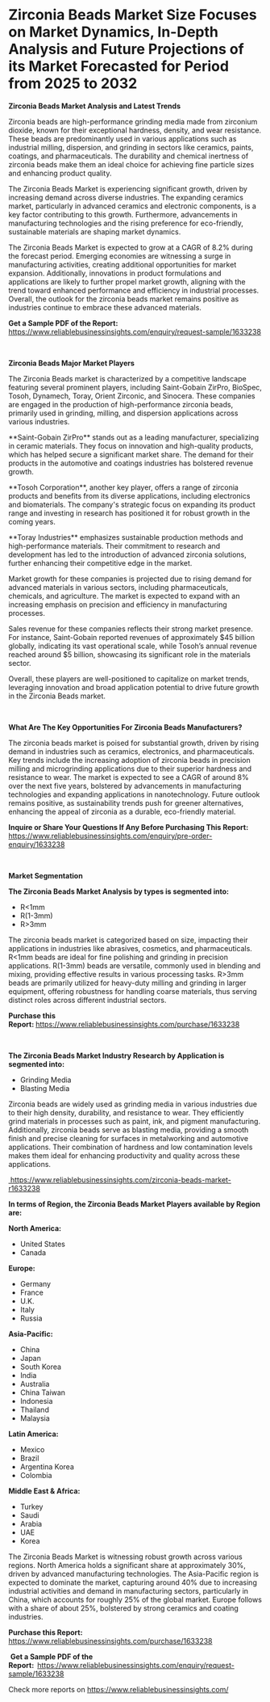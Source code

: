 <p><h1>Zirconia Beads Market Size Focuses on Market Dynamics, In-Depth Analysis and Future Projections of its Market Forecasted for Period from 2025 to 2032</h1></p><p><strong>Zirconia Beads Market Analysis and Latest Trends</strong></p>
<p><p>Zirconia beads are high-performance grinding media made from zirconium dioxide, known for their exceptional hardness, density, and wear resistance. These beads are predominantly used in various applications such as industrial milling, dispersion, and grinding in sectors like ceramics, paints, coatings, and pharmaceuticals. The durability and chemical inertness of zirconia beads make them an ideal choice for achieving fine particle sizes and enhancing product quality.</p><p>The Zirconia Beads Market is experiencing significant growth, driven by increasing demand across diverse industries. The expanding ceramics market, particularly in advanced ceramics and electronic components, is a key factor contributing to this growth. Furthermore, advancements in manufacturing technologies and the rising preference for eco-friendly, sustainable materials are shaping market dynamics.</p><p>The Zirconia Beads Market is expected to grow at a CAGR of 8.2% during the forecast period. Emerging economies are witnessing a surge in manufacturing activities, creating additional opportunities for market expansion. Additionally, innovations in product formulations and applications are likely to further propel market growth, aligning with the trend toward enhanced performance and efficiency in industrial processes. Overall, the outlook for the zirconia beads market remains positive as industries continue to embrace these advanced materials.</p></p>
<p><strong>Get a Sample PDF of the Report:&nbsp;</strong> <a href="https://www.reliablebusinessinsights.com/enquiry/request-sample/1633238?utm_campaign=950&utm_medium=2&utm_source=Github&utm_content=ia&utm_term=30012025&utm_id=zirconia-beads">https://www.reliablebusinessinsights.com/enquiry/request-sample/1633238</a></p>
<p>&nbsp;</p>
<p><strong>Zirconia Beads Major Market Players</strong></p>
<p><p>The Zirconia Beads market is characterized by a competitive landscape featuring several prominent players, including Saint-Gobain ZirPro, BioSpec, Tosoh, Dynamech, Toray, Orient Zirconic, and Sinocera. These companies are engaged in the production of high-performance zirconia beads, primarily used in grinding, milling, and dispersion applications across various industries.</p><p>**Saint-Gobain ZirPro** stands out as a leading manufacturer, specializing in ceramic materials. They focus on innovation and high-quality products, which has helped secure a significant market share. The demand for their products in the automotive and coatings industries has bolstered revenue growth.</p><p>**Tosoh Corporation**, another key player, offers a range of zirconia products and benefits from its diverse applications, including electronics and biomaterials. The company's strategic focus on expanding its product range and investing in research has positioned it for robust growth in the coming years.</p><p>**Toray Industries** emphasizes sustainable production methods and high-performance materials. Their commitment to research and development has led to the introduction of advanced zirconia solutions, further enhancing their competitive edge in the market.</p><p>Market growth for these companies is projected due to rising demand for advanced materials in various sectors, including pharmaceuticals, chemicals, and agriculture. The market is expected to expand with an increasing emphasis on precision and efficiency in manufacturing processes.</p><p>Sales revenue for these companies reflects their strong market presence. For instance, Saint-Gobain reported revenues of approximately $45 billion globally, indicating its vast operational scale, while Tosoh’s annual revenue reached around $5 billion, showcasing its significant role in the materials sector.</p><p>Overall, these players are well-positioned to capitalize on market trends, leveraging innovation and broad application potential to drive future growth in the Zirconia Beads market.</p></p>
<p>&nbsp;</p>
<p><strong>What Are The Key Opportunities For Zirconia Beads Manufacturers?</strong></p>
<p><p>The zirconia beads market is poised for substantial growth, driven by rising demand in industries such as ceramics, electronics, and pharmaceuticals. Key trends include the increasing adoption of zirconia beads in precision milling and microgrinding applications due to their superior hardness and resistance to wear. The market is expected to see a CAGR of around 8% over the next five years, bolstered by advancements in manufacturing technologies and expanding applications in nanotechnology. Future outlook remains positive, as sustainability trends push for greener alternatives, enhancing the appeal of zirconia as a durable, eco-friendly material.</p></p>
<p><strong>Inquire or Share Your Questions If Any Before Purchasing This Report:</strong> <a href="https://www.reliablebusinessinsights.com/enquiry/pre-order-enquiry/1633238?utm_campaign=950&utm_medium=2&utm_source=Github&utm_content=ia&utm_term=30012025&utm_id=zirconia-beads">https://www.reliablebusinessinsights.com/enquiry/pre-order-enquiry/1633238</a></p>
<p>&nbsp;</p>
<p><strong>Market Segmentation</strong></p>
<p><strong>The Zirconia Beads Market Analysis by types is segmented into:</strong></p>
<p><ul><li>R<1mm</li><li>R(1-3mm)</li><li>R>3mm</li></ul></p>
<p><p>The zirconia beads market is categorized based on size, impacting their applications in industries like abrasives, cosmetics, and pharmaceuticals. R<1mm beads are ideal for fine polishing and grinding in precision applications. R(1-3mm) beads are versatile, commonly used in blending and mixing, providing effective results in various processing tasks. R>3mm beads are primarily utilized for heavy-duty milling and grinding in larger equipment, offering robustness for handling coarse materials, thus serving distinct roles across different industrial sectors.</p></p>
<p><strong>Purchase this Report:&nbsp;</strong><a href="https://www.reliablebusinessinsights.com/purchase/1633238?utm_campaign=950&utm_medium=2&utm_source=Github&utm_content=ia&utm_term=30012025&utm_id=zirconia-beads">https://www.reliablebusinessinsights.com/purchase/1633238</a></p>
<p>&nbsp;</p>
<p><strong>The Zirconia Beads Market Industry Research by Application is segmented into:</strong></p>
<p><ul><li>Grinding Media</li><li>Blasting Media</li></ul></p>
<p><p>Zirconia beads are widely used as grinding media in various industries due to their high density, durability, and resistance to wear. They efficiently grind materials in processes such as paint, ink, and pigment manufacturing. Additionally, zirconia beads serve as blasting media, providing a smooth finish and precise cleaning for surfaces in metalworking and automotive applications. Their combination of hardness and low contamination levels makes them ideal for enhancing productivity and quality across these applications.</p></p>
<p><a href="https://www.reliablebusinessinsights.com/zirconia-beads-market-r1633238?utm_campaign=950&utm_medium=2&utm_source=Github&utm_content=ia&utm_term=30012025&utm_id=zirconia-beads">&nbsp;https://www.reliablebusinessinsights.com/zirconia-beads-market-r1633238</a></p>
<p><strong>In terms of Region, the Zirconia Beads Market Players available by Region are:</strong></p>
<p>
    <p> <strong> North America: </strong>
        <ul>
            <li>United States</li>
            <li>Canada</li>
        </ul>
        </p> 
    <p> <strong> Europe: </strong>
        <ul>
            <li>Germany</li>
            <li>France</li>
            <li>U.K.</li>
            <li>Italy</li>
            <li>Russia</li>
        </ul>
        </p> 
    <p> <strong> Asia-Pacific: </strong>
        <ul>
            <li>China</li>
            <li>Japan</li>
            <li>South Korea</li>
            <li>India</li>
            <li>Australia</li>
            <li>China Taiwan</li>
            <li>Indonesia</li>
            <li>Thailand</li>
            <li>Malaysia</li>
        </ul>
        </p> 
    <p> <strong> Latin America: </strong>
        <ul>
            <li>Mexico</li>
            <li>Brazil</li>
            <li>Argentina Korea</li>
            <li>Colombia</li>
        </ul>
        </p> 
    <p> <strong> Middle East & Africa: </strong>
        <ul>
            <li>Turkey</li>
            <li>Saudi</li>
            <li>Arabia</li>
            <li>UAE</li>
            <li>Korea</li>
        </ul>
    </p>
    </p>
<p><p>The Zirconia Beads Market is witnessing robust growth across various regions. North America holds a significant share at approximately 30%, driven by advanced manufacturing technologies. The Asia-Pacific region is expected to dominate the market, capturing around 40% due to increasing industrial activities and demand in manufacturing sectors, particularly in China, which accounts for roughly 25% of the global market. Europe follows with a share of about 25%, bolstered by strong ceramics and coating industries.</p></p>
<p><strong>Purchase this Report: </strong><a href="https://www.reliablebusinessinsights.com/purchase/1633238?utm_campaign=950&utm_medium=2&utm_source=Github&utm_content=ia&utm_term=30012025&utm_id=zirconia-beads">https://www.reliablebusinessinsights.com/purchase/1633238</a></p>
<p>&nbsp;<strong>Get a Sample PDF of the Report:&nbsp;&nbsp;</strong><a href="https://www.reliablebusinessinsights.com/enquiry/request-sample/1633238?utm_campaign=950&utm_medium=2&utm_source=Github&utm_content=ia&utm_term=30012025&utm_id=zirconia-beads">https://www.reliablebusinessinsights.com/enquiry/request-sample/1633238</a></p>
<p><strong></strong></p>
<p>Check more reports on <a href="https://www.reliablebusinessinsights.com/?utm_campaign=950&utm_medium=2&utm_source=Github&utm_content=ia&utm_term=30012025&utm_id=zirconia-beads">https://www.reliablebusinessinsights.com/</a></p>